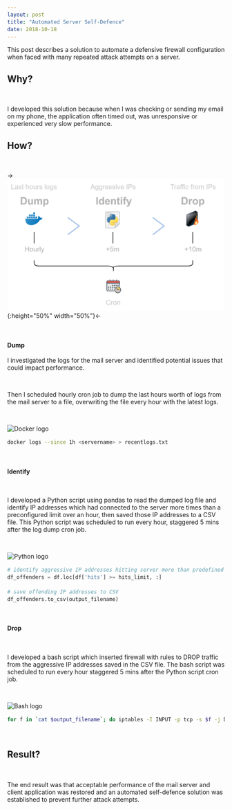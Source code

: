 ```yaml
---
layout: post
title: "Automated Server Self-Defence"
date: 2018-10-18
---
```


This post describes a solution to automate a defensive firewall configuration when faced with many repeated attack attempts on a server.

## Why? 

&nbsp;

I developed this solution because when I was checking or sending my email on my phone, the application often timed out, was unresponsive or experienced very slow performance.

## How?

&nbsp;

->![Solution Overview](https://github.com/mwportfolio/mwportfolio.github.io/raw/master/screenshots/self_defence_solution_overview.png){:height="50%" width="50%"}<-

&nbsp;

#### Dump

I investigated the logs for the mail server and identified potential issues that could impact performance.

&nbsp;

Then I scheduled hourly cron job to dump the last hours worth of logs from the mail server to a file, overwriting the file every hour with the latest logs.

&nbsp;

![Docker logo](https://png.icons8.com/color/50/000000/docker.png)

~~~ bash
docker logs --since 1h <servername> > recentlogs.txt

~~~

&nbsp;

#### Identify

&nbsp;

I developed a Python script using pandas to read the dumped log file and identify IP addresses which had connected to the server more times than a preconfigured limit over an hour, then saved those IP addresses to a CSV file. This Python script was scheduled to run every hour, staggered 5 mins after the log dump cron job.

&nbsp;

![Python logo](https://www.python.org/static/favicon.ico)

~~~ python
# identify aggressive IP addresses hitting server more than predefined limit per hour
df_offenders = df.loc[df['hits'] >= hits_limit, :]

# save offending IP addresses to CSV
df_offenders.to_csv(output_filename)

~~~

&nbsp;

#### Drop

&nbsp;

I developed a bash script which inserted firewall with rules to DROP traffic from the aggressive IP addresses saved in the CSV file. The bash script was scheduled to run every hour staggered 5 mins after the Python script cron job.

&nbsp;

![Bash logo](https://github.com/odb/official-bash-logo/raw/master/assets/Logos/Icons/PNG/64x64.png)

~~~ bash
for f in `cat $output_filename`; do iptables -I INPUT -p tcp -s $f -j DROP; done 

~~~

&nbsp;

## Result?

&nbsp;

The end result was that acceptable performance of the mail server and client application was restored and an automated self-defence solution was established to prevent further attack attempts.
